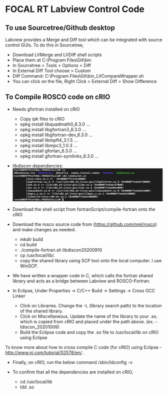 # FOCAL RT Labview Control Code

## To use Sourcetree/Github desktop 

Labview provides a Merge and Diff tool which can be integrated with source control GUIs. To do this in Sourcetree, 

* Download LVMerge and LVDiff shell scripts
* Place them at C:\Program Files\Git\bin
* In Sourcetree > Tools > Options > Diff
* In External Diff Tool choose > Custom
* Diff Command: C:\Program Files\Git\bin_LVCompareWrapper.sh
* You can click on the file, Right Click > External Diff > Show Difference

## To Compile ROSCO code on cRIO

* Needs gfortran installed on cRIO

	* Copy ipk files to cRIO
	* opkg install libquadmath0_6.3.0 ...
	* opkg install libgfortran3_6.3.0 ...
	* opkg install libgfortran-dev_6.3.0 ...
	* opkg install libmpft4_3.1.5 ...
	* opkg install libmpc3_1.0.3 ...
	* opkg install gfortan_6.3.0 ...
	* opkg install gfortran-symlinks_6.3.0 ...

* libdiscon dependencies:
![libdiscon ldd](images/ldd-discon.png)

* Download the shell script from fortranScript/compile-fortran onto the cRIO
* Download the rosco source code from (https://github.com/nrel/rosco) and make changes as needed.

	* mkdir build
	* cd build
	* ./compile-fortran.sh libdiscon20200910 <name you want to give the shared lib>
	* cp <so name> /usr/local/lib/.
	* copy the shared library using SCP tool onto the local computer. I use WinSCP.

* We have written a wrapper code in C, which calls the fortran shared library and acts as a bridge between Labview and ROSCO-Fortran.

* In Eclipse, Under Properties -> C/C++ Build -> Settings -> Cross GCC Linker
	* Click on Libraries. Change the -L (library search path) to the location of the shared library.
	* Click on Miscellaneous. Update the name of the library to your .so, which is copied from cRIO and placed under the path above. (ex.  -ldiscon_20201009)
	* Build the Eclipse code and copy the <eclipse so name>.so file to /usr/local/lib on cRIO using Eclipse

To know more about how to cross compile C code (for cRIO) using Eclipse - http://www.ni.com/tutorial/52578/en/ .

* Finally, on cRIO, run the below command
	/sbin/ldconfig -v

* To confirm that all the dependencies are installed on cRIO, 

	* cd /usr/local/lib
	* ldd <eclipse so name>.so 
